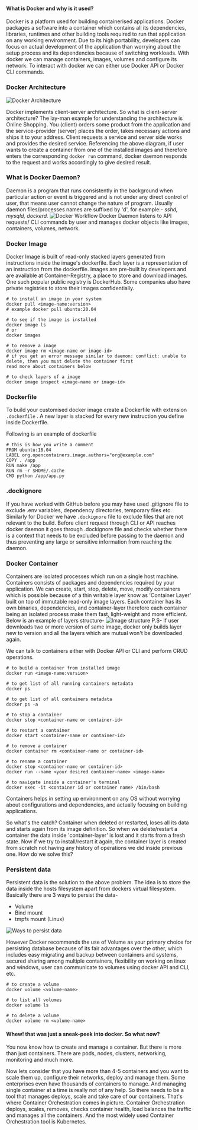 #### What is Docker and why is it used?
Docker is a platform used for building containerised applications. Docker packages a software into a container which contains all its dependencies, libraries, runtimes and other building tools required to run that application on any working environment. Due to its high portability, developers can focus on actual development of the application than worrying about the setup process and its dependencies because of switching workloads. With docker we can manage containers, images, volumes and configure its network. To interact with docker we can either use Docker API or Docker CLI commands. 

### Docker Architecture
![Docker Architecture](https://docs.docker.com/engine/images/architecture.svg)

Docker implements client-server architecture. So what is client-server architecture? The lay-man example for understanding the architecture is Online Shopping. You (client) orders some product from the application and the service-provider (server) places the order, takes necessary actions and ships it to your address. Client requests a service and server side works and provides the desired service.
Referencing the above diagram, if user wants to create a container from one of the installed images and therefore enters the corresponding `docker run` command, docker daemon responds to the request and works accordingly to give desired result.

### What is Docker Daemon?
Daemon is a program that runs consistently in the background when particular action or event is triggered and is not under any direct control of user, that means user cannot change the nature of program. Usually daemon files/processes names are suffixed by 'd', for example:- *sshd, mysqld, dockerd.*
![Docker Workflow](https://external-content.duckduckgo.com/iu/?u=https%3A%2F%2Fwww.oreilly.com%2Flibrary%2Fview%2Fcontinuous-delivery-with%2F9781787125230%2Fassets%2Fcadc3363-6814-489b-a770-58dd9ead6f56.png&f=1&nofb=1)
Docker Daemon listens to API requests/ CLI commands by user and manages docker objects like images, containers, volumes, network.

### Docker Image
Docker Image is built of read-only stacked layers generated from instructions inside the image's dockerfile. Each layer is a representation of an instruction from the dockerfile. Images are pre-built by developers and are available at Container-Registry, a place to store and download images. One such popular public registry is DockerHub. Some companies also have private registries to store their images confidentially.

```
# to install an image in your system
docker pull <image-name:version>
# example docker pull ubuntu:20.04

# to see if the image is installed
docker image ls
# or
docker images

# to remove a image 
docker image rm <image-name or image-id>
# if you get an error message similar to daemon: conflict: unable to delete, then you must delete the container first
read more about containers below 

# to check layers of a image
docker image inspect <image-name or image-id>
```

### Dockerfile
To build your customised docker image create a Dockerfile with extension `.dockerfile` . A new layer is stacked for every new instruction you define inside Dockerfile.

Following is an example of dockerfile
```
# this is how you write a comment
FROM ubuntu:18.04
LABEL org.opencontainers.image.authors="org@example.com"
COPY . /app
RUN make /app
RUN rm -r $HOME/.cache
CMD python /app/app.py
```

### .dockignore
If you have worked with GitHub before you may have used .gitignore file to exclude .env variables, dependency directories, temporary files etc. Similarly for Docker we have `.dockignore` file to exclude files that are not relevant to the build.
Before client request through CLI or API reaches docker daemon it goes through .dockignore file and checks whether there is a context that needs to be excluded before passing to the daemon and thus preventing any large or sensitive information from reaching the daemon.

### Docker Container
Containers are isolated processes which run on a single host machine. Containers consists of packages and dependencies required by your application. We can create, start, stop, delete, move, modify containers which is possible because of a thin writable layer know as 'Container Layer' built on top of immutable read-only image layers. Each container has its own binaries, dependencies, and container-layer therefore each container being an isolated process make them fast, light-weight and more efficient.
Below is an example of layers structure-
![Image structure](https://docs.docker.com/storage/storagedriver/images/container-layers.jpg)
P.S- If user downloads two or more version of same image, docker only builds layer new to version and all the layers which are mutual won't be downloaded again.

 
We can talk to containers either with Docker API or CLI and perform CRUD operations. 

```
# to build a container from installed image
docker run <image-name:version>

# to get list of all running containers metadata
docker ps 

# to get list of all containers metadata
docker ps -a

# to stop a container
docker stop <container-name or container-id>

# to restart a container
docker start <container-name or container-id>

# to remove a container 
docker container rm <container-name or container-id>

# to rename a container
docker stop <container-name or container-id>
docker run --name <your desired container-name> <image-name>

# to navigate inside a container's terminal
docker exec -it <container id or container name> /bin/bash
```

Containers helps in setting up environment on any OS without worrying about configurations and dependencies, and actually focusing on building applications.

So what's the catch? Container when deleted or restarted, loses all its data and starts again from its image definition. So when we delete/restart a container the data inside 'container-layer' is lost and it starts from a fresh state. Now if we try to install/restart it again, the container layer is created from scratch not having any history of operations we did inside previous one. How do we solve this? 

### Persistent data
Persistent data is the solution to the above problem. The idea is to store the data inside the hosts filesystem apart from dockers virtual filesystem.
Basically there are 3 ways to persist the data-
* Volume 
* Bind mount
* tmpfs mount (Linux)

![Ways to persist data](https://docs.docker.com/storage/images/types-of-mounts-volume.png)

However Docker recommends the use of Volume as your primary choice for persisting database because of its fair advantages over the other, which includes easy migrating and backup between containers and systems, secured sharing among multiple containers, flexibility on working on linux and windows, user can communicate to volumes using docker API and CLI, etc.

``` 
# to create a volume 
docker volume <volume-name>

# to list all volumes
docker volume ls

# to delete a volume
docker volume rm <volume-name> 
```

#### Whew! that was just a sneak-peek into docker. So what now?
You now know how to create and manage a container. But there is more than just containers. There are pods, nodes, clusters, networking, monitoring and much more.

Now lets consider that you have more than 4-5 containers and you want to scale them up, configure their networks, deploy and manage them. Some enterprises even have thousands of containers to manage. And managing single container at a time is really not of any help. So there needs to be a tool that manages deploys, scale and take care of our containers.
That's where Container Orchestration comes in picture. Container Orchestration deploys, scales, removes, checks container health, load balances the traffic and manages all the containers.
And the most widely used Container Orchestration tool is Kubernetes. 
